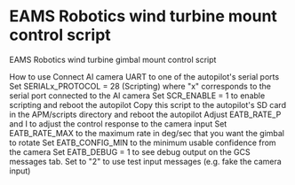 # EAMS Robotics wind turbine mount control script

EAMS Robotics wind turbine gimbal mount control script

How to use
    Connect AI camera UART to one of the autopilot's serial ports
    Set SERIALx_PROTOCOL = 28 (Scripting) where "x" corresponds to the serial port connected to the AI camera
    Set SCR_ENABLE = 1 to enable scripting and reboot the autopilot
    Copy this script to the autopilot's SD card in the APM/scripts directory and reboot the autopilot
    Adjust EATB_RATE_P and I to adjust the control response to the camera input
    Set EATB_RATE_MAX to the maximum rate in deg/sec that you want the gimbal to rotate
    Set EATB_CONFIG_MIN to the minimum usable confidence from the camera
    Set EATB_DEBUG = 1 to see debug output on the GCS messages tab.  Set to "2" to use test input messages (e.g. fake the camera input)
